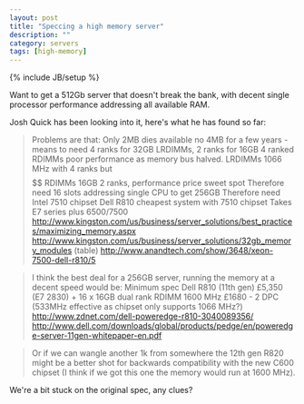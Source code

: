 ```yaml
---
layout: post
title: "Speccing a high memory server"
description: ""
category: servers
tags: [high-memory]
---
```

{% include JB/setup %}

Want to get a 512Gb server that doesn't break the bank, with decent single processor performance addressing all available RAM. 

Josh Quick has been looking into it, here's what he has found so far:

> Problems are that:
> Only 2MB dies available no 4MB for a few years - means to need 4 ranks for 32GB LRDIMMs, 2 ranks for 16GB
> 4 ranked RDIMMs poor performance as memory bus halved.
> LRDIMMs 1066 MHz with 4 ranks but $$$$$$
> RDIMMs 16GB 2 ranks, performance price sweet spot
> Therefore need 16 slots addressing single CPU to get 256GB
> Therefore need Intel 7510 chipset
> Dell R810 cheapest system with 7510 chipset
> Takes E7 series plus 6500/7500
> <http://www.kingston.com/us/business/server_solutions/best_practices/maximizing_memory.aspx>
> <http://www.kingston.com/us/business/server_solutions/32gb_memory_modules> (table)
> <http://www.anandtech.com/show/3648/xeon-7500-dell-r810/5>

> I think the best deal for a 256GB server, running the memory at a decent speed would be:
> Minimum spec Dell R810 (11th gen) £5,350 (E7 2830) + 16 x 16GB dual rank RDIMM 1600 MHz £1680 - 2 DPC (533MHz effective as chipset only supports 1066 MHz?)
> <http://www.zdnet.com/dell-poweredge-r810-3040089356/>
> <http://www.dell.com/downloads/global/products/pedge/en/poweredge-server-11gen-whitepaper-en.pdf>

> Or if we can wangle another 1k from somewhere the 12th gen R820 might be a better shot for backwards compatibility with the new C600 chipset (I think if we got this one the memory would run at 1600 MHz).


We're a bit stuck on the original spec, any clues?

